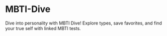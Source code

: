 # MBTI-Dive
Dive into personality with MBTI Dive! Explore types, save favorites, and find your true self with linked MBTI tests.
